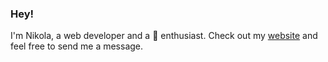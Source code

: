 ### Hey!

I'm Nikola, a web developer and a 🎪 enthusiast. Check out my [website](https://ristic.io) and feel free to send me a message.

